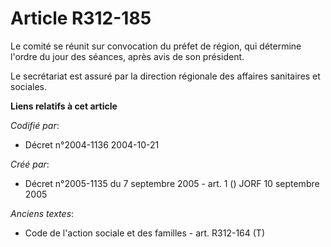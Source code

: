 # Article R312-185

Le comité se réunit sur convocation du préfet de région, qui détermine l'ordre du jour des séances, après avis de son
président.

Le secrétariat est assuré par la direction régionale des affaires sanitaires et sociales.

**Liens relatifs à cet article**

_Codifié par_:

  - Décret n°2004-1136 2004-10-21

_Créé par_:

  - Décret n°2005-1135 du 7 septembre 2005 - art. 1 () JORF 10 septembre 2005

_Anciens textes_:

  - Code de l'action sociale et des familles - art. R312-164 (T)
